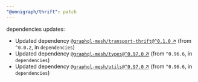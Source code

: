 ```yaml
---
"@omnigraph/thrift": patch
---
```

dependencies updates:
  - Updated dependency [`@graphql-mesh/transport-thrift@^0.1.0` ↗︎](https://www.npmjs.com/package/@graphql-mesh/transport-thrift/v/0.1.0) (from `^0.0.2`, in `dependencies`)
  - Updated dependency [`@graphql-mesh/types@^0.97.0` ↗︎](https://www.npmjs.com/package/@graphql-mesh/types/v/0.97.0) (from `^0.96.6`, in `dependencies`)
  - Updated dependency [`@graphql-mesh/utils@^0.97.0` ↗︎](https://www.npmjs.com/package/@graphql-mesh/utils/v/0.97.0) (from `^0.96.6`, in `dependencies`)
